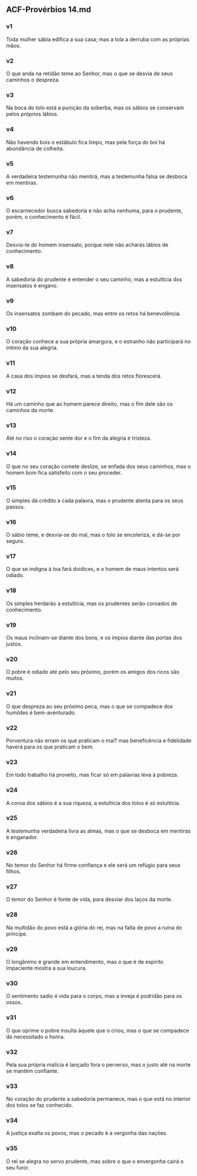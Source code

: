 ## ACF-Provérbios 14.md
### v1
 Toda mulher sábia edifica a sua casa; mas a tola a derruba com as próprias mãos.
### v2
 O que anda na retidão teme ao Senhor, mas o que se desvia de seus caminhos o despreza.
### v3
 Na boca do tolo está a punição da soberba, mas os sábios se conservam pelos próprios lábios.
### v4
 Não havendo bois o estábulo fica limpo, mas pela força do boi há abundância de colheita.
### v5
 A verdadeira testemunha não mentirá, mas a testemunha falsa se desboca em mentiras.
### v6
 O escarnecedor busca sabedoria e não acha nenhuma, para o prudente, porém, o conhecimento é fácil.
### v7
 Desvia-te do homem insensato, porque nele não acharás lábios de conhecimento.
### v8
 A sabedoria do prudente é entender o seu caminho, mas a estultícia dos insensatos é engano.
### v9
 Os insensatos zombam do pecado, mas entre os retos há benevolência.
### v10
 O coração conhece a sua própria amargura, e o estranho não participará no íntimo da sua alegria.
### v11
 A casa dos ímpios se desfará, mas a tenda dos retos florescerá.
### v12
 Há um caminho que ao homem parece direito, mas o fim dele são os caminhos da morte.
### v13
 Até no riso o coração sente dor e o fim da alegria é tristeza.
### v14
 O que no seu coração comete deslize, se enfada dos seus caminhos, mas o homem bom fica satisfeito com o seu proceder.
### v15
 O simples dá crédito a cada palavra, mas o prudente atenta para os seus passos.
### v16
 O sábio teme, e desvia-se do mal, mas o tolo se encoleriza, e dá-se por seguro.
### v17
 O que se indigna à toa fará doidices, e o homem de maus intentos será odiado.
### v18
 Os simples herdarão a estultícia, mas os prudentes serão coroados de conhecimento.
### v19
 Os maus inclinam-se diante dos bons, e os ímpios diante das portas dos justos.
### v20
 O pobre é odiado até pelo seu próximo, porém os amigos dos ricos são muitos.
### v21
 O que despreza ao seu próximo peca, mas o que se compadece dos humildes é bem-aventurado.
### v22
 Porventura não erram os que praticam o mal? mas beneficência e fidelidade haverá para os que praticam o bem.
### v23
 Em todo trabalho há proveito, mas ficar só em palavras leva à pobreza.
### v24
 A coroa dos sábios é a sua riqueza, a estultícia dos tolos é só estultícia.
### v25
 A testemunha verdadeira livra as almas, mas o que se desboca em mentiras é enganador.
### v26
 No temor do Senhor há firme confiança e ele será um refúgio para seus filhos.
### v27
 O temor do Senhor é fonte de vida, para desviar dos laços da morte.
### v28
 Na multidão do povo está a glória do rei, mas na falta de povo a ruína do príncipe.
### v29
 O longânimo é grande em entendimento, mas o que é de espírito impaciente mostra a sua loucura.
### v30
 O sentimento sadio é vida para o corpo, mas a inveja é podridão para os ossos.
### v31
 O que oprime o pobre insulta àquele que o criou, mas o que se compadece do necessitado o honra.
### v32
 Pela sua própria malícia é lançado fora o perverso, mas o justo até na morte se mantém confiante.
### v33
 No coração do prudente a sabedoria permanece, mas o que está no interior dos tolos se faz conhecido.
### v34
 A justiça exalta os povos, mas o pecado é a vergonha das nações.
### v35
 O rei se alegra no servo prudente, mas sobre o que o envergonha cairá o seu furor.
